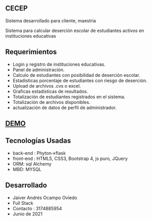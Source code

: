 ## CECEP

Sistema desarrollado para cliente, maestria

Sistema para calcular deserción escolar de estudiantes activos en instituciones educativas

## Requerimientos

* Login y registro de instituciones educativas.
* Panel de administración.
* Calculo de estudiantes con posibilidad de deserción escolar.
* Estadisticas porcentaje de estudiantes con riesgo de deserción.
* Upload de archivos .cvs  o excel.
* Graficas estadisticas de resultados.
* Totalización de estudiantes registrados en el sistema.
* Totalización de archivos disponibles.
* actualización de datos de perfil de administrador.

## <a href="https://www.youtube.com/watch?v=0ymLNJsQ8IQ" target="_blank">DEMO</a>

## Tecnologías Usadas
* back-end  : Phyton->flask
* front-end : HTML5, CSS3, Bootstrap 4, js puro, JQuery
* ORM: sql Alchemy
* MBD: MYSQL

## Desarrollado
* Jaiver Andrés Ocampo Oviedo
* Full Stack
* Contacto : 3174885954
* Junio de 2021
